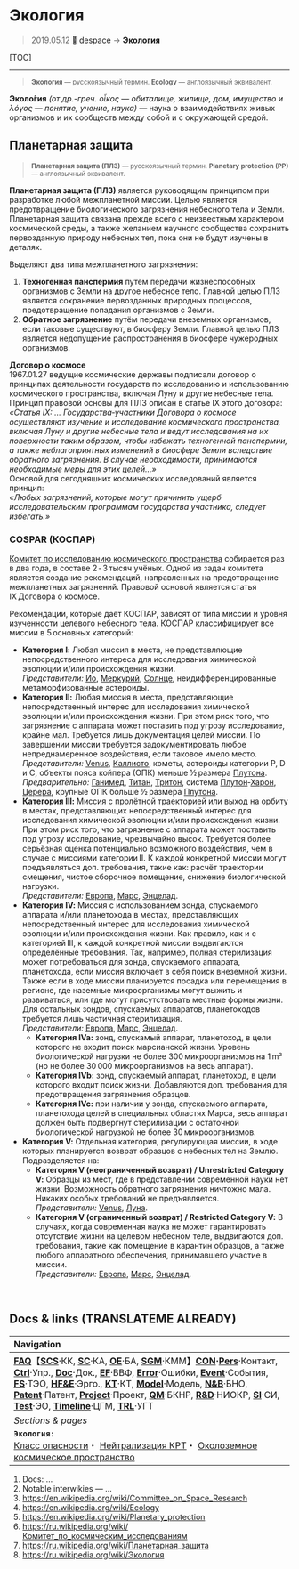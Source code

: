 # Экология
> 2019.05.12 [🚀](../index/index.md) [despace](index.md) → **[Экология](ecology.md)**

[TOC]

---

> <small>**Экология** — русскоязычный термин. **Ecology** — англоязычный эквивалент.</small>

**Эколо́гия** *(от др.-греч. οἶκος — обиталище, жилище, дом, имущество и λόγος — понятие, учение, наука)* — наука о взаимодействиях живых организмов и их сообществ между собой и с окружающей средой.



## Планетарная защита
> <small>**Планетарная защита (ПЛЗ)** — русскоязычный термин. **Planetary protection (PP)** — англоязычный эквивалент.</small>

**Планетарная защита (ПЛЗ)** является руководящим принципом при разработке любой межпланетной миссии. Целью является предотвращение биологического загрязнения небесного тела и Земли. Планетарная защита связана прежде всего с неизвестным характером космической среды, а также желанием научного сообщества сохранить первозданную природу небесных тел, пока они не будут изучены в деталях.

Выделяют два типа межпланетного загрязнения:

   1. **Техногенная панспермия** путём передачи жизнеспособных организмов с Земли на другое небесное тело. Главной целью ПЛЗ является сохранение первозданных природных процессов, предотвращение попадания организмов с Земли.
   1. **Обратное загрязнение** путём передачи внеземных организмов, если таковые существуют, в биосферу Земли. Главной целью ПЛЗ является недопущение распространения в биосфере чужеродных организмов.

**Договор о космосе**  
1967.01.27 ведущие космические державы подписали договор о принципах деятельности государств по исследованию и использованию космического пространства, включая Луну и другие небесные тела. Принцип правовой основы для ПЛЗ описан в статье IX этого договора:  
*«Статья IX: … Государства‑участники Договора о космосе осуществляют изучение и исследование космического пространства, включая Луну и другие небесные тела и ведут исследования на их поверхности таким образом, чтобы избежать техногенной панспермии, а также неблагоприятных изменений в биосфере Земли вследствие обратного загрязнения. В случае необходимости, принимаются необходимые меры для этих целей…»*  
Основой для сегодняшних космических исследований является принцип:  
*«Любых загрязнений, которые могут причинить ущерб исследовательским программам государства участника, следует избегать.»*


### COSPAR (КОСПАР)
[Комитет по исследованию космического пространства](cospar.md) собирается раз в два года, в составе 2 ‑ 3 тысяч учёных. Одной из задач комитета является создание рекомендаций, направленных на предотвращение межпланетных загрязнений. Правовой основой является статья IX Договора о космосе.

Рекомендации, которые даёт КОСПАР, зависят от типа миссии и уровня изученности целевого небесного тела. КОСПАР классифицирует все миссии в 5 основных категорий:

   - **Категория Ⅰ:** Любая миссия в места, не представляющие непосредственного интереса для исследования химической эволюции и/или происхождения жизни.  
   *Представители:* [Ио](io.md), [Меркурий](mercury.md), [Солнце](sun.md), неидифференцированные метаморфизованные астероиды.
   - **Категория Ⅱ:** Любая миссия в места, представляющие непосредственный интерес для исследования химической эволюции и/или происхождения жизни. При этом риск того, что загрязнение с аппарата может поставить под угрозу исследование, крайне мал. Требуется лишь документация целей миссии. По завершении миссии требуется задокументировать любое непреднамеренное воздействия, если таковое имело место.  
   *Представители:* [Venus](venus.md), [Каллисто](callisto.md), кометы, астероиды категории P, D и C, объекты пояса койпера (ОПК) меньше ½ размера [Плутона](pluto.md).  
   *Предварительно:* [Ганимед](ganymede.md), [Титан](titan.md), [Тритон](triton.md), система [Плутон](pluto.md)‑[Харон](харон.md), [Церера](ceres.md), крупные ОПК больше ½ размера [Плутона](pluto.md).
   - **Категория Ⅲ:** Миссия с пролётной траекторией или выход на орбиту в местах, представляющих непосредственный интерес для исследования химической эволюции и/или происхождения жизни. При этом риск того, что загрязнение с аппарата может поставить под угрозу исследование, чрезвычайно высок. Требуется более серьёзная оценка потенциально возможного воздействия, чем в случае с миссиями категории II. К каждой конкретной миссии могут предъявляться доп. требования, такие как: расчёт траектории смещения, чистое сборочное помещение, снижение биологической нагрузки.  
   *Представители:* [Европа](europa.md), [Марс](mars.md), [Энцелад](enceladus.md).
   - **Категория Ⅳ:** Миссия с использованием зонда, спускаемого аппарата и/или планетохода в местах, представляющих непосредственный интерес для исследования химической эволюции и/или происхождения жизни. Как правило, как и с категорией III, к каждой конкретной миссии выдвигаются определённые требования. Так, например, полная стерилизация может потребоваться для зонда, спускаемого аппарата, планетохода, если миссия включает в себя поиск внеземной жизни. Также если в ходе миссии планируется посадка или перемещения в регионе, где наземные микроорганизмы могут выжить и развиваться, или где могут присутствовать местные формы жизни. Для остальных зондов, спускаемых аппаратов, планетоходов требуется лишь частичная стерилизация.  
   *Представители:* [Европа](europa.md), [Марс](mars.md), [Энцелад](enceladus.md).
      - **Категория Ⅳa:** зонд, спускамый аппарат, планетоход, в цели которого не входит поиск марсианской жизни. Уровень биологической нагрузки не более 300 микроорганизмов на 1 m² (но не более 30 000 микроорганизмов на весь аппарат).
      - **Категория Ⅳb:** зонд, спускаемый аппарат, планетоход, в цели которого входит поиск жизни. Добавляются доп. требования для предотвращения загрязнения образцов.
      - **Категория Ⅳc:** при наличии у зонда, спускаемого аппарата, планетохода целей в специальных областях Марса, весь аппарат должен быть подвергнут стерилизации с остаточной биологической нагрузкой не более 30 микроорганизмов.
   - **Категория Ⅴ:** Отдельная категория, регулирующая миссии, в ходе которых планируется возврат образцов с небесных тел на Землю. Подразделяется на:
      - **Категория Ⅴ (неограниченный возврат) / Unrestricted Category Ⅴ:** Образцы из мест, где в представлении современной науки нет жизни. Возможность обратного загрязнения ничтожно мала. Никаких особых требований не предъявляется.  
      *Представители:* [Venus](venus.md), [Луна](moon.md).
      - **Категория Ⅴ (ограниченный возврат) / Restricted Category Ⅴ:** В случаях, когда современная наука не может гарантировать отсутствие жизни на целевом небесном теле, выдвигаются доп. требования, такие как помещение в карантин образцов, а также любого аппаратного обеспечения, принимавшего участие в миссии.  
      *Представители:* [Европа](europa.md), [Марс](mars.md), [Энцелад](enceladus.md).



<p style="page-break-after:always"> </p>

## Docs & links (TRANSLATEME ALREADY)
|Navigation|
|:--|
|**[FAQ](faq.md)**【**[SCS](scs.md)**·КК, **[SC](sc.md)**·КА, **[OE](oe.md)**·БА, **[SGM](sgm.md)**·КММ】**[CON](contact.md)·[Pers](person.md)**·Контакт, **[Ctrl](control.md)**·Упр., **[Doc](doc.md)**·Док., **[EF](ef.md)**·ВВФ, **[Error](error.md)**·Ошибки, **[Event](event.md)**·События, **[FS](fs.md)**·ТЭО, **[HF&E](hfe.md)**·Эрго., **[KT](kt.md)**·КТ, **[Model](model.md)**·Модель, **[N&B](nnb.md)**·БНО, **[Patent](патент.md)**·Патент, **[Project](project.md)**·Проект, **[QM](qm.md)**·БКНР, **[R&D](rnd.md)**·НИОКР, **[SI](si.md)**·СИ, **[Test](test.md)**·ЭО, **[Timeline](timeline.md)**·ЦГМ, **[TRL](trl.md)**·УГТ|
|*Sections & pages*|
|**`Экология:`**<br> [Класс опасности](danger_goods.md)・ [Нейтрализация КРТ](нейтрализация_крт.md)・ [Околоземное космическое пространство](near_space.md)|

   1. Docs: …
   1. Notable interwikies — …
   1. <https://en.wikipedia.org/wiki/Committee_on_Space_Research>
   1. <https://en.wikipedia.org/wiki/Ecology>
   1. <https://en.wikipedia.org/wiki/Planetary_protection>
   1. <https://ru.wikipedia.org/wiki/Комитет_по_космическим_исследованиям>
   1. <https://ru.wikipedia.org/wiki/Планетарная_защита>
   1. <https://ru.wikipedia.org/wiki/Экология>

